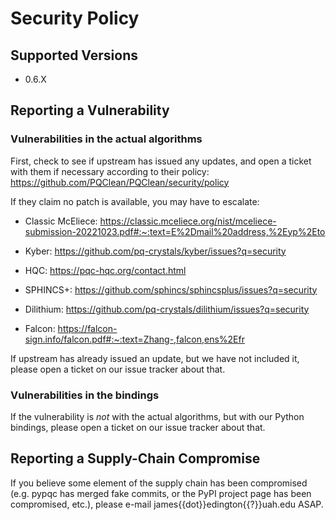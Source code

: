 # Security Policy

## Supported Versions

* 0.6.X

## Reporting a Vulnerability

### Vulnerabilities in the actual algorithms

First, check to see if upstream has issued any updates, and open a
ticket with them if necessary according to their policy:
https://github.com/PQClean/PQClean/security/policy

If they claim no patch is available, you may have to escalate:

* Classic McEliece: https://classic.mceliece.org/nist/mceliece-submission-20221023.pdf#:~:text=E%2Dmail%20address,%2Eyp%2Eto

* Kyber: https://github.com/pq-crystals/kyber/issues?q=security

* HQC: https://pqc-hqc.org/contact.html

* SPHINCS+: https://github.com/sphincs/sphincsplus/issues?q=security

* Dilithium: https://github.com/pq-crystals/dilithium/issues?q=security

* Falcon: https://falcon-sign.info/falcon.pdf#:~:text=Zhang-,falcon,ens%2Efr

If upstream has already issued an update, but we have not included it,
please open a ticket on our issue tracker about that.

### Vulnerabilities in the bindings

If the vulnerability is *not* with the actual algorithms, but with our
Python bindings, please open a ticket on our issue tracker about that.

## Reporting a Supply-Chain Compromise

If you believe some element of the supply chain has been compromised
(e.g. pypqc has merged fake commits, or the PyPI project page has been
compromised, etc.), please e-mail james{{dot}}edington{{?}}uah.edu ASAP.
